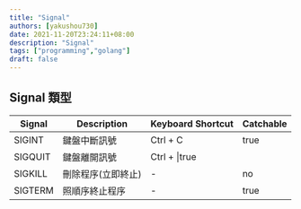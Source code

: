 ```yaml
---
title: "Signal"
authors: [yakushou730]
date: 2021-11-20T23:24:11+08:00
description: "Signal"
tags: ["programming","golang"]
draft: false
---
```


## Signal 類型

Signal|Description|Keyboard Shortcut|Catchable 
---|---|---|---  
SIGINT|鍵盤中斷訊號|Ctrl + C|true
SIGQUIT|鍵盤離開訊號|Ctrl + \|true
SIGKILL|刪除程序(立即終止)|-|no
SIGTERM|照順序終止程序|-|true
